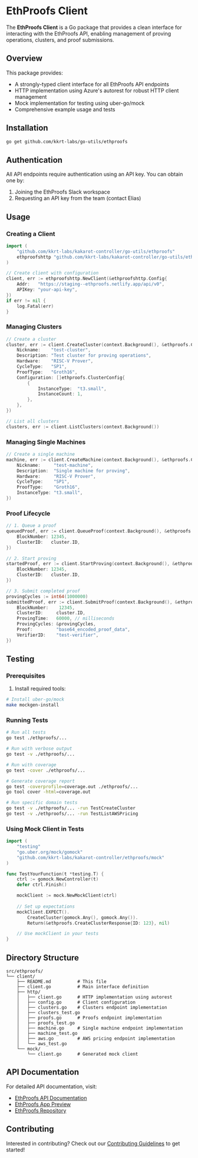# EthProofs Client

The **EthProofs Client** is a Go package that provides a clean interface for interacting with the EthProofs API, enabling management of proving operations, clusters, and proof submissions.

## Overview

This package provides:
- A strongly-typed client interface for all EthProofs API endpoints
- HTTP implementation using Azure's autorest for robust HTTP client management
- Mock implementation for testing using uber-go/mock
- Comprehensive example usage and tests

## Installation

```sh
go get github.com/kkrt-labs/go-utils/ethproofs
```

## Authentication

All API endpoints require authentication using an API key. You can obtain one by:
1. Joining the EthProofs Slack workspace
2. Requesting an API key from the team (contact Elias)

## Usage

### Creating a Client

```go
import (
    "github.com/kkrt-labs/kakarot-controller/go-utils/ethproofs"
    ethproofshttp "github.com/kkrt-labs/kakarot-controller/go-utils/ethproofs/client/http"
)

// Create client with configuration
client, err := ethproofshttp.NewClient(&ethproofshttp.Config{
    Addr:   "https://staging--ethproofs.netlify.app/api/v0",
    APIKey: "your-api-key",
})
if err != nil {
    log.Fatal(err)
}
```

### Managing Clusters

```go
// Create a cluster
cluster, err := client.CreateCluster(context.Background(), &ethproofs.CreateClusterRequest{
    Nickname:    "test-cluster",
    Description: "Test cluster for proving operations",
    Hardware:    "RISC-V Prover",
    CycleType:   "SP1",
    ProofType:   "Groth16",
    Configuration: []ethproofs.ClusterConfig{
        {
            InstanceType:  "t3.small",
            InstanceCount: 1,
        },
    },
})

// List all clusters
clusters, err := client.ListClusters(context.Background())
```

### Managing Single Machines

```go
// Create a single machine
machine, err := client.CreateMachine(context.Background(), &ethproofs.CreateMachineRequest{
    Nickname:     "test-machine",
    Description:  "Single machine for proving",
    Hardware:     "RISC-V Prover",
    CycleType:    "SP1",
    ProofType:    "Groth16",
    InstanceType: "t3.small",
})
```

### Proof Lifecycle

```go
// 1. Queue a proof
queuedProof, err := client.QueueProof(context.Background(), &ethproofs.QueueProofRequest{
    BlockNumber: 12345,
    ClusterID:   cluster.ID,
})

// 2. Start proving
startedProof, err := client.StartProving(context.Background(), &ethproofs.StartProvingRequest{
    BlockNumber: 12345,
    ClusterID:   cluster.ID,
})

// 3. Submit completed proof
provingCycles := int64(1000000)
submittedProof, err := client.SubmitProof(context.Background(), &ethproofs.SubmitProofRequest{
    BlockNumber:    12345,
    ClusterID:     cluster.ID,
    ProvingTime:   60000, // milliseconds
    ProvingCycles: &provingCycles,
    Proof:         "base64_encoded_proof_data",
    VerifierID:    "test-verifier",
})
```

## Testing

### Prerequisites

1. Install required tools:
```bash
# Install uber-go/mock
make mockgen-install
```

### Running Tests

```bash
# Run all tests
go test ./ethproofs/...

# Run with verbose output
go test -v ./ethproofs/...

# Run with coverage
go test -cover ./ethproofs/...

# Generate coverage report
go test -coverprofile=coverage.out ./ethproofs/...
go tool cover -html=coverage.out

# Run specific domain tests
go test -v ./ethproofs/... -run TestCreateCluster
go test -v ./ethproofs/... -run TestListAWSPricing
```

### Using Mock Client in Tests

```go
import (
    "testing"
    "go.uber.org/mock/gomock"
    "github.com/kkrt-labs/kakarot-controller/ethproofs/mock"
)

func TestYourFunction(t *testing.T) {
    ctrl := gomock.NewController(t)
    defer ctrl.Finish()

    mockClient := mock.NewMockClient(ctrl)
    
    // Set up expectations
    mockClient.EXPECT().
        CreateCluster(gomock.Any(), gomock.Any()).
        Return(&ethproofs.CreateClusterResponse{ID: 123}, nil)

    // Use mockClient in your tests
}
```

## Directory Structure

```
src/ethproofs/
└── client/
    ├── README.md          # This file
    ├── client.go          # Main interface definition
    ├── http/
    │   ├── client.go      # HTTP implementation using autorest
    │   ├── config.go      # Client configuration
    │   ├── clusters.go    # Clusters endpoint implementation
    │   ├── clusters_test.go
    │   ├── proofs.go      # Proofs endpoint implementation
    │   ├── proofs_test.go
    │   ├── machine.go     # Single machine endpoint implementation
    │   ├── machine_test.go
    │   ├── aws.go         # AWS pricing endpoint implementation
    │   └── aws_test.go
    └── mock/
        └── client.go      # Generated mock client
```

## API Documentation

For detailed API documentation, visit:
- [EthProofs API Documentation](https://staging--ethproofs.netlify.app/api.html)
- [EthProofs App Preview](https://staging--ethproofs.netlify.app/)
- [EthProofs Repository](https://github.com/ethproofs/ethproofs)

## Contributing

Interested in contributing? Check out our [Contributing Guidelines](../../CONTRIBUTING.md) to get started! 